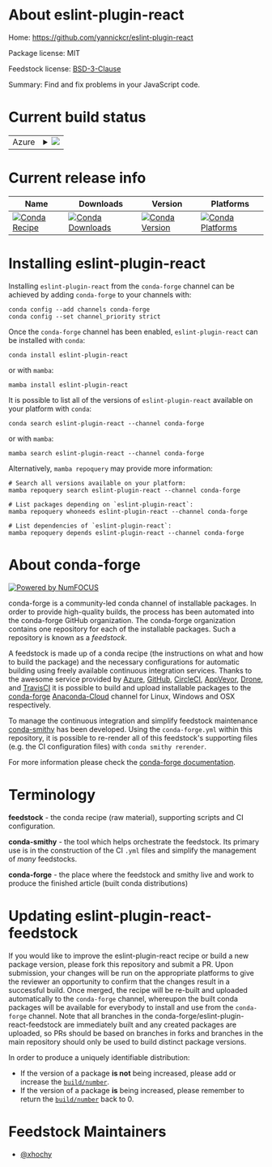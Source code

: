 About eslint-plugin-react
=========================

Home: https://github.com/yannickcr/eslint-plugin-react

Package license: MIT

Feedstock license: [BSD-3-Clause](https://github.com/conda-forge/eslint-plugin-react-feedstock/blob/main/LICENSE.txt)

Summary: Find and fix problems in your JavaScript code.

Current build status
====================


<table>
    
  <tr>
    <td>Azure</td>
    <td>
      <details>
        <summary>
          <a href="https://dev.azure.com/conda-forge/feedstock-builds/_build/latest?definitionId=15874&branchName=main">
            <img src="https://dev.azure.com/conda-forge/feedstock-builds/_apis/build/status/eslint-plugin-react-feedstock?branchName=main">
          </a>
        </summary>
        <table>
          <thead><tr><th>Variant</th><th>Status</th></tr></thead>
          <tbody><tr>
              <td>linux_64_nodejs14</td>
              <td>
                <a href="https://dev.azure.com/conda-forge/feedstock-builds/_build/latest?definitionId=15874&branchName=main">
                  <img src="https://dev.azure.com/conda-forge/feedstock-builds/_apis/build/status/eslint-plugin-react-feedstock?branchName=main&jobName=linux&configuration=linux_64_nodejs14" alt="variant">
                </a>
              </td>
            </tr><tr>
              <td>linux_64_nodejs16</td>
              <td>
                <a href="https://dev.azure.com/conda-forge/feedstock-builds/_build/latest?definitionId=15874&branchName=main">
                  <img src="https://dev.azure.com/conda-forge/feedstock-builds/_apis/build/status/eslint-plugin-react-feedstock?branchName=main&jobName=linux&configuration=linux_64_nodejs16" alt="variant">
                </a>
              </td>
            </tr><tr>
              <td>linux_64_nodejs18</td>
              <td>
                <a href="https://dev.azure.com/conda-forge/feedstock-builds/_build/latest?definitionId=15874&branchName=main">
                  <img src="https://dev.azure.com/conda-forge/feedstock-builds/_apis/build/status/eslint-plugin-react-feedstock?branchName=main&jobName=linux&configuration=linux_64_nodejs18" alt="variant">
                </a>
              </td>
            </tr><tr>
              <td>linux_aarch64_nodejs14</td>
              <td>
                <a href="https://dev.azure.com/conda-forge/feedstock-builds/_build/latest?definitionId=15874&branchName=main">
                  <img src="https://dev.azure.com/conda-forge/feedstock-builds/_apis/build/status/eslint-plugin-react-feedstock?branchName=main&jobName=linux&configuration=linux_aarch64_nodejs14" alt="variant">
                </a>
              </td>
            </tr><tr>
              <td>linux_aarch64_nodejs16</td>
              <td>
                <a href="https://dev.azure.com/conda-forge/feedstock-builds/_build/latest?definitionId=15874&branchName=main">
                  <img src="https://dev.azure.com/conda-forge/feedstock-builds/_apis/build/status/eslint-plugin-react-feedstock?branchName=main&jobName=linux&configuration=linux_aarch64_nodejs16" alt="variant">
                </a>
              </td>
            </tr><tr>
              <td>linux_aarch64_nodejs18</td>
              <td>
                <a href="https://dev.azure.com/conda-forge/feedstock-builds/_build/latest?definitionId=15874&branchName=main">
                  <img src="https://dev.azure.com/conda-forge/feedstock-builds/_apis/build/status/eslint-plugin-react-feedstock?branchName=main&jobName=linux&configuration=linux_aarch64_nodejs18" alt="variant">
                </a>
              </td>
            </tr><tr>
              <td>osx_64_nodejs14</td>
              <td>
                <a href="https://dev.azure.com/conda-forge/feedstock-builds/_build/latest?definitionId=15874&branchName=main">
                  <img src="https://dev.azure.com/conda-forge/feedstock-builds/_apis/build/status/eslint-plugin-react-feedstock?branchName=main&jobName=osx&configuration=osx_64_nodejs14" alt="variant">
                </a>
              </td>
            </tr><tr>
              <td>osx_64_nodejs16</td>
              <td>
                <a href="https://dev.azure.com/conda-forge/feedstock-builds/_build/latest?definitionId=15874&branchName=main">
                  <img src="https://dev.azure.com/conda-forge/feedstock-builds/_apis/build/status/eslint-plugin-react-feedstock?branchName=main&jobName=osx&configuration=osx_64_nodejs16" alt="variant">
                </a>
              </td>
            </tr><tr>
              <td>osx_64_nodejs18</td>
              <td>
                <a href="https://dev.azure.com/conda-forge/feedstock-builds/_build/latest?definitionId=15874&branchName=main">
                  <img src="https://dev.azure.com/conda-forge/feedstock-builds/_apis/build/status/eslint-plugin-react-feedstock?branchName=main&jobName=osx&configuration=osx_64_nodejs18" alt="variant">
                </a>
              </td>
            </tr><tr>
              <td>osx_arm64_nodejs16</td>
              <td>
                <a href="https://dev.azure.com/conda-forge/feedstock-builds/_build/latest?definitionId=15874&branchName=main">
                  <img src="https://dev.azure.com/conda-forge/feedstock-builds/_apis/build/status/eslint-plugin-react-feedstock?branchName=main&jobName=osx&configuration=osx_arm64_nodejs16" alt="variant">
                </a>
              </td>
            </tr><tr>
              <td>osx_arm64_nodejs18</td>
              <td>
                <a href="https://dev.azure.com/conda-forge/feedstock-builds/_build/latest?definitionId=15874&branchName=main">
                  <img src="https://dev.azure.com/conda-forge/feedstock-builds/_apis/build/status/eslint-plugin-react-feedstock?branchName=main&jobName=osx&configuration=osx_arm64_nodejs18" alt="variant">
                </a>
              </td>
            </tr>
          </tbody>
        </table>
      </details>
    </td>
  </tr>
</table>

Current release info
====================

| Name | Downloads | Version | Platforms |
| --- | --- | --- | --- |
| [![Conda Recipe](https://img.shields.io/badge/recipe-eslint--plugin--react-green.svg)](https://anaconda.org/conda-forge/eslint-plugin-react) | [![Conda Downloads](https://img.shields.io/conda/dn/conda-forge/eslint-plugin-react.svg)](https://anaconda.org/conda-forge/eslint-plugin-react) | [![Conda Version](https://img.shields.io/conda/vn/conda-forge/eslint-plugin-react.svg)](https://anaconda.org/conda-forge/eslint-plugin-react) | [![Conda Platforms](https://img.shields.io/conda/pn/conda-forge/eslint-plugin-react.svg)](https://anaconda.org/conda-forge/eslint-plugin-react) |

Installing eslint-plugin-react
==============================

Installing `eslint-plugin-react` from the `conda-forge` channel can be achieved by adding `conda-forge` to your channels with:

```
conda config --add channels conda-forge
conda config --set channel_priority strict
```

Once the `conda-forge` channel has been enabled, `eslint-plugin-react` can be installed with `conda`:

```
conda install eslint-plugin-react
```

or with `mamba`:

```
mamba install eslint-plugin-react
```

It is possible to list all of the versions of `eslint-plugin-react` available on your platform with `conda`:

```
conda search eslint-plugin-react --channel conda-forge
```

or with `mamba`:

```
mamba search eslint-plugin-react --channel conda-forge
```

Alternatively, `mamba repoquery` may provide more information:

```
# Search all versions available on your platform:
mamba repoquery search eslint-plugin-react --channel conda-forge

# List packages depending on `eslint-plugin-react`:
mamba repoquery whoneeds eslint-plugin-react --channel conda-forge

# List dependencies of `eslint-plugin-react`:
mamba repoquery depends eslint-plugin-react --channel conda-forge
```


About conda-forge
=================

[![Powered by
NumFOCUS](https://img.shields.io/badge/powered%20by-NumFOCUS-orange.svg?style=flat&colorA=E1523D&colorB=007D8A)](https://numfocus.org)

conda-forge is a community-led conda channel of installable packages.
In order to provide high-quality builds, the process has been automated into the
conda-forge GitHub organization. The conda-forge organization contains one repository
for each of the installable packages. Such a repository is known as a *feedstock*.

A feedstock is made up of a conda recipe (the instructions on what and how to build
the package) and the necessary configurations for automatic building using freely
available continuous integration services. Thanks to the awesome service provided by
[Azure](https://azure.microsoft.com/en-us/services/devops/), [GitHub](https://github.com/),
[CircleCI](https://circleci.com/), [AppVeyor](https://www.appveyor.com/),
[Drone](https://cloud.drone.io/welcome), and [TravisCI](https://travis-ci.com/)
it is possible to build and upload installable packages to the
[conda-forge](https://anaconda.org/conda-forge) [Anaconda-Cloud](https://anaconda.org/)
channel for Linux, Windows and OSX respectively.

To manage the continuous integration and simplify feedstock maintenance
[conda-smithy](https://github.com/conda-forge/conda-smithy) has been developed.
Using the ``conda-forge.yml`` within this repository, it is possible to re-render all of
this feedstock's supporting files (e.g. the CI configuration files) with ``conda smithy rerender``.

For more information please check the [conda-forge documentation](https://conda-forge.org/docs/).

Terminology
===========

**feedstock** - the conda recipe (raw material), supporting scripts and CI configuration.

**conda-smithy** - the tool which helps orchestrate the feedstock.
                   Its primary use is in the construction of the CI ``.yml`` files
                   and simplify the management of *many* feedstocks.

**conda-forge** - the place where the feedstock and smithy live and work to
                  produce the finished article (built conda distributions)


Updating eslint-plugin-react-feedstock
======================================

If you would like to improve the eslint-plugin-react recipe or build a new
package version, please fork this repository and submit a PR. Upon submission,
your changes will be run on the appropriate platforms to give the reviewer an
opportunity to confirm that the changes result in a successful build. Once
merged, the recipe will be re-built and uploaded automatically to the
`conda-forge` channel, whereupon the built conda packages will be available for
everybody to install and use from the `conda-forge` channel.
Note that all branches in the conda-forge/eslint-plugin-react-feedstock are
immediately built and any created packages are uploaded, so PRs should be based
on branches in forks and branches in the main repository should only be used to
build distinct package versions.

In order to produce a uniquely identifiable distribution:
 * If the version of a package **is not** being increased, please add or increase
   the [``build/number``](https://docs.conda.io/projects/conda-build/en/latest/resources/define-metadata.html#build-number-and-string).
 * If the version of a package **is** being increased, please remember to return
   the [``build/number``](https://docs.conda.io/projects/conda-build/en/latest/resources/define-metadata.html#build-number-and-string)
   back to 0.

Feedstock Maintainers
=====================

* [@xhochy](https://github.com/xhochy/)

